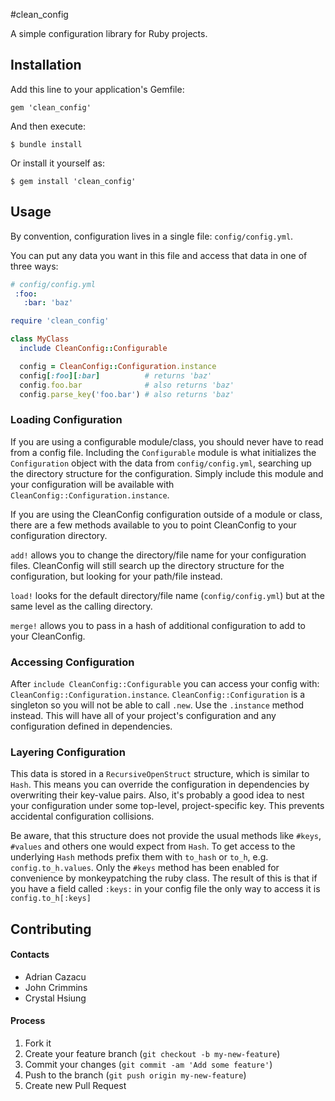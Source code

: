 #clean_config

A simple configuration library for Ruby projects.

## Installation

Add this line to your application's Gemfile:

    gem 'clean_config'

And then execute:

    $ bundle install

Or install it yourself as:

    $ gem install 'clean_config'

## Usage

By convention, configuration lives in a single file: `config/config.yml`.

You can put any data you want in this file and access that data in one of three ways:

```yaml
# config/config.yml
 :foo:
   :bar: 'baz'
```

```ruby
require 'clean_config'

class MyClass
  include CleanConfig::Configurable

  config = CleanConfig::Configuration.instance
  config[:foo][:bar]          # returns 'baz'
  config.foo.bar              # also returns 'baz'
  config.parse_key('foo.bar') # also returns 'baz'
```

### Loading Configuration
If you are using a configurable module/class, you should never have to read from a config file.
Including the `Configurable` module is what initializes the `Configuration` object with the data from `config/config.yml`,
searching up the directory structure for the configuration. Simply include this module and your configuration will be available
with `CleanConfig::Configuration.instance`.

If you are using the CleanConfig configuration outside of a module or class, there are a few methods available to you
to point CleanConfig to your configuration directory.

`add!` allows you to change the directory/file name for your configuration files. CleanConfig will still search up the
directory structure for the configuration, but looking for your path/file instead.

`load!` looks for the default directory/file name (`config/config.yml`) but at the same level as the calling directory.

`merge!` allows you to pass in a hash of additional configuration to add to your CleanConfig.

### Accessing Configuration
After `include CleanConfig::Configurable` you can access your config with: `CleanConfig::Configuration.instance`.
`CleanConfig::Configuration` is a singleton so you will not be able to call `.new`. Use the `.instance` method instead.
This will have all of your project's configuration and any configuration defined in dependencies.

### Layering Configuration
This data is stored in a `RecursiveOpenStruct` structure, which is similar to `Hash`.
This means you can override the configuration in dependencies by overwriting their key-value pairs.
Also, it's probably a good idea to nest your configuration under some top-level, project-specific key.
This prevents accidental configuration collisions.

Be aware, that this structure does not provide the usual methods like `#keys`, `#values` and others one would expect from `Hash`.
To get access to the underlying `Hash` methods prefix them with `to_hash` or `to_h`, e.g. `config.to_h.values`.
Only the `#keys` method has been enabled for convenience by monkeypatching the ruby class.
The result of this is that if you have a field called `:keys:` in your config file the only way to access it is `config.to_h[:keys]`

## Contributing

#### Contacts
+ Adrian Cazacu
+ John Crimmins 
+ Crystal Hsiung 

#### Process
1. Fork it
2. Create your feature branch (`git checkout -b my-new-feature`)
3. Commit your changes (`git commit -am 'Add some feature'`)
4. Push to the branch (`git push origin my-new-feature`)
5. Create new Pull Request
